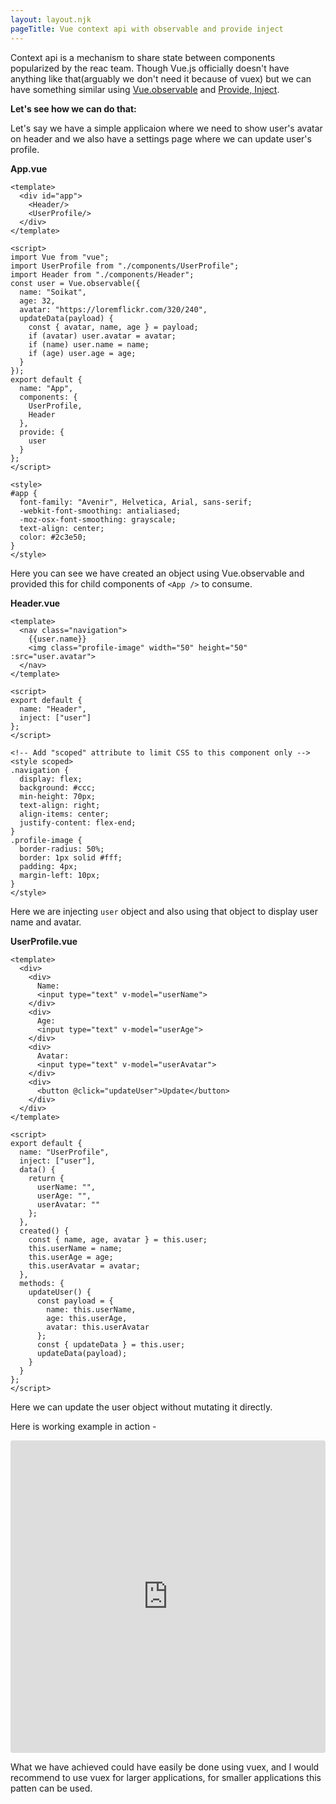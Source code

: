 ```yaml
---
layout: layout.njk
pageTitle: Vue context api with observable and provide inject
---
```


Context api is a mechanism to share state between components popularized by the reac team. Though Vue.js officially doesn't have anything like that(arguably we don't need it because of vuex) but we can have something similar using [Vue.observable](https://vuejs.org/v2/api/#Vue-observable) and [Provide, Inject](https://vuejs.org/v2/api/#provide-inject).

__Let's see how we can do that:__

Let's say we have a simple applicaion where we need to show user's avatar on header and we also have a settings page where we can update user's profile.

__App.vue__
```
<template>
  <div id="app">
    <Header/>
    <UserProfile/>
  </div>
</template>

<script>
import Vue from "vue";
import UserProfile from "./components/UserProfile";
import Header from "./components/Header";
const user = Vue.observable({
  name: "Soikat",
  age: 32,
  avatar: "https://loremflickr.com/320/240",
  updateData(payload) {
    const { avatar, name, age } = payload;
    if (avatar) user.avatar = avatar;
    if (name) user.name = name;
    if (age) user.age = age;
  }
});
export default {
  name: "App",
  components: {
    UserProfile,
    Header
  },
  provide: {
    user
  }
};
</script>

<style>
#app {
  font-family: "Avenir", Helvetica, Arial, sans-serif;
  -webkit-font-smoothing: antialiased;
  -moz-osx-font-smoothing: grayscale;
  text-align: center;
  color: #2c3e50;
}
</style>
```
Here you can see we have created an object using Vue.observable and provided this for child components of `<App />` to consume.

__Header.vue__
```
<template>
  <nav class="navigation">
    {{user.name}}
    <img class="profile-image" width="50" height="50" :src="user.avatar">
  </nav>
</template>

<script>
export default {
  name: "Header",
  inject: ["user"]
};
</script>

<!-- Add "scoped" attribute to limit CSS to this component only -->
<style scoped>
.navigation {
  display: flex;
  background: #ccc;
  min-height: 70px;
  text-align: right;
  align-items: center;
  justify-content: flex-end;
}
.profile-image {
  border-radius: 50%;
  border: 1px solid #fff;
  padding: 4px;
  margin-left: 10px;
}
</style>
```
Here we are injecting `user` object and also using that object to display user name and avatar.

__UserProfile.vue__
```
<template>
  <div>
    <div>
      Name:
      <input type="text" v-model="userName">
    </div>
    <div>
      Age:
      <input type="text" v-model="userAge">
    </div>
    <div>
      Avatar:
      <input type="text" v-model="userAvatar">
    </div>
    <div>
      <button @click="updateUser">Update</button>
    </div>
  </div>
</template>

<script>
export default {
  name: "UserProfile",
  inject: ["user"],
  data() {
    return {
      userName: "",
      userAge: "",
      userAvatar: ""
    };
  },
  created() {
    const { name, age, avatar } = this.user;
    this.userName = name;
    this.userAge = age;
    this.userAvatar = avatar;
  },
  methods: {
    updateUser() {
      const payload = {
        name: this.userName,
        age: this.userAge,
        avatar: this.userAvatar
      };
      const { updateData } = this.user;
      updateData(payload);
    }
  }
};
</script>
```
Here we can update the user object without mutating it directly.

Here is working example in action -
<iframe
     src="https://codesandbox.io/embed/sweet-sanne-0hpcj?fontsize=14&hidenavigation=1&theme=dark"
     style="width:100%; height:500px; border:0; border-radius: 4px; overflow:hidden;"
     title="sweet-sanne-0hpcj"
     allow="accelerometer; ambient-light-sensor; camera; encrypted-media; geolocation; gyroscope; hid; microphone; midi; payment; usb; vr; xr-spatial-tracking"
     sandbox="allow-autoplay allow-forms allow-modals allow-popups allow-presentation allow-same-origin allow-scripts"
></iframe>

What we have achieved could have easily be done using vuex, and I would recommend to use vuex for larger applications, for smaller applications this patten can be used.
